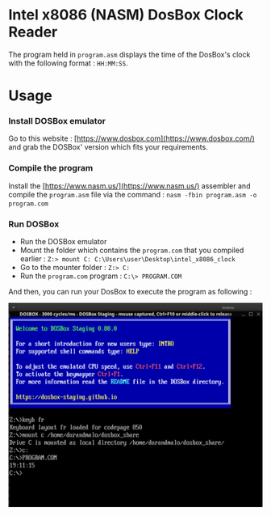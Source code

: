 # Intel x8086 (NASM) DosBox Clock Reader

The program held in `program.asm` displays the time of the DosBox's clock with the following format : `HH:MM:SS`.

# Usage

### Install DOSBox emulator
Go to this website : [https://www.dosbox.com](https://www.dosbox.com/) and grab the DOSBox' version which fits your requirements.

### Compile the program
Install the [https://www.nasm.us/](https://www.nasm.us/) assembler and compile the `program.asm` file via the command : `nasm -fbin program.asm -o program.com`

### Run DOSBox
- Run the DOSBox emulator
- Mount the folder which contains the `program.com` that you compiled earlier : `Z:> mount C: C:\Users\user\Desktop\intel_x8086_clock`
- Go to the mounter folder : `Z:> C:`
- Run the `program.com` program : `C:\> PROGRAM.COM`

And then, you can run your DosBox to execute the program as following :

![assets/dosbox.png](assets/dosbox.png)
